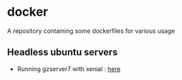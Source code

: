 # docker

A repository containing some dockerfiles for various usage


## Headless ubuntu servers

- Running gzserver7 with xenial : [here](./headless-gzserver7)

